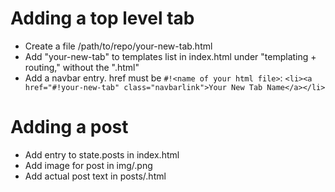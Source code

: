 # Adding a top level tab

* Create a file /path/to/repo/your-new-tab.html
* Add "your-new-tab" to templates list in index.html under "templating + routing," without the ".html"
* Add a navbar entry. href must be `#!<name of your html file>`: `<li><a href="#!your-new-tab" class="navbarlink">Your New Tab Name</a></li>`

# Adding a post

* Add entry to state.posts in index.html
* Add image for post in img/<id>.png
* Add actual post text in posts/<id>.html
